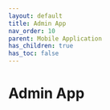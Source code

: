 ```yaml
---
layout: default
title: Admin App
nav_order: 10
parent: Mobile Application
has_children: true
has_toc: false
---
```


<script src="/auth.js"></script>

# Admin App
